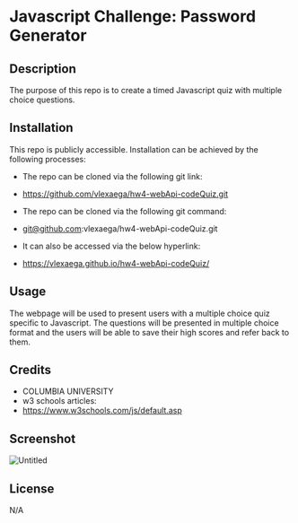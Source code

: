 
# Javascript Challenge: Password Generator

## Description

The purpose of this repo is to create a timed Javascript quiz with multiple choice questions.  
## Installation

This repo is publicly accessible.  Installation can be achieved by the following processes:

* The repo can be cloned via the following git link:
* https://github.com/vlexaega/hw4-webApi-codeQuiz.git 

* The repo can be cloned via the following git command:
* git@github.com:vlexaega/hw4-webApi-codeQuiz.git

* It can also be accessed via the below hyperlink:
* https://vlexaega.github.io/hw4-webApi-codeQuiz/

## Usage
The webpage will be used to present users with a multiple choice quiz specific to Javascript.  The questions will be presented in multiple choice format and the users will be able to save their high scores and refer back to them. 
## Credits

* COLUMBIA UNIVERSITY 
* w3 schools articles:
* https://www.w3schools.com/js/default.asp 


## Screenshot
![Untitled](https://github.com/vlexaega/hw4-webApi-codeQuiz/assets/132007323/d3965cbc-19fc-4772-aa09-8910a3bce31a)


## License
N/A
